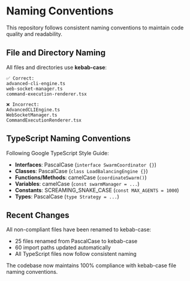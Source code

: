 # Naming Conventions

This repository follows consistent naming conventions to maintain code quality and readability.

## File and Directory Naming

All files and directories use **kebab-case**:

```
✅ Correct:
advanced-cli-engine.ts
web-socket-manager.ts
command-execution-renderer.tsx

❌ Incorrect:
AdvancedCLIEngine.ts
WebSocketManager.ts
CommandExecutionRenderer.tsx
```

## TypeScript Naming Conventions

Following Google TypeScript Style Guide:

- **Interfaces**: PascalCase (`interface SwarmCoordinator {}`)
- **Classes**: PascalCase (`class LoadBalancingEngine {}`)
- **Functions/Methods**: camelCase (`coordinateSwarm()`)
- **Variables**: camelCase (`const swarmManager = ...`)
- **Constants**: SCREAMING_SNAKE_CASE (`const MAX_AGENTS = 1000`)
- **Types**: PascalCase (`type Strategy = ...`)

## Recent Changes

All non-compliant files have been renamed to kebab-case:

- 25 files renamed from PascalCase to kebab-case
- 60 import paths updated automatically
- All TypeScript files now follow consistent naming

The codebase now maintains 100% compliance with kebab-case file naming conventions.
